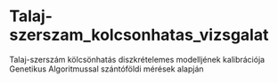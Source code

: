 # Talaj-szerszam_kolcsonhatas_vizsgalat
Talaj-szerszám kölcsönhatás diszkrételemes modelljének kalibrációja Genetikus Algoritmussal szántóföldi mérések alapján
